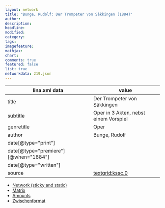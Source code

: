 ```yaml
---
layout: network
title: "Bunge, Rudolf: Der Trompeter von Säkkingen (1884)"
author:
description:
headline:
modified:
category:
tags:
imagefeature: 
mathjax: 
chart: 
comments: true
featured: false
list: true
networkdata: 219.json
---
```

lina.xml data  | value
------------- | -------------
title|Der Trompeter von Säkkingen
subtitle|Oper in 3 Akten, nebst einem Vorspiel
genretitle|Oper
author|Bunge, Rudolf
date[@type="print"]|
date[@type="premiere"][@when="1884"]|
date[@type="written"]|
source|[textgrid:kssc.0](https://textgridlab.org/1.0/tgcrud-public/rest/textgrid:kssc.0/data)



* [Network (sticky and static)](/network219)
* [Matrix](/matrix219)
* [Amounts](/amounts219)
* [Zwischenformat](/lina219 )
